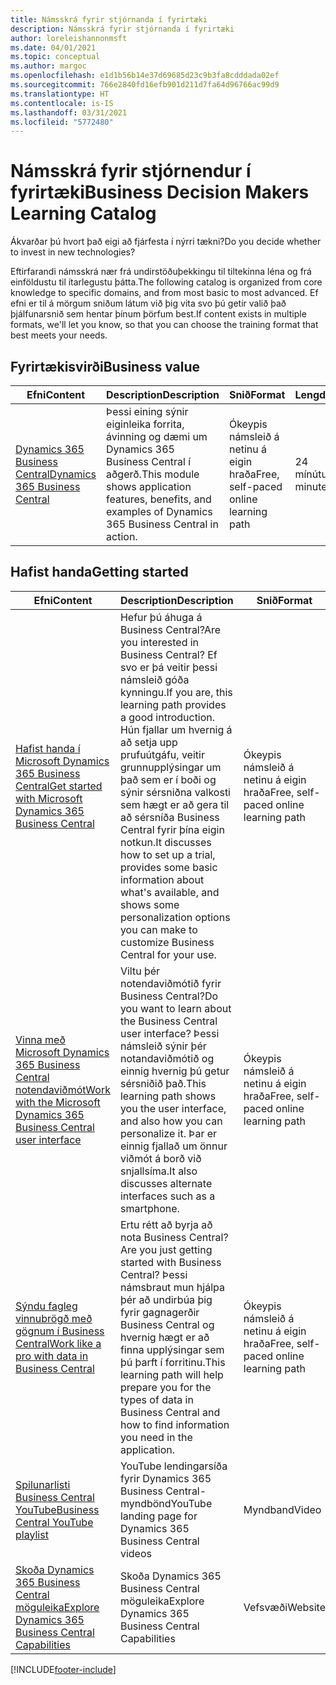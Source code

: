 ```yaml
---
title: Námsskrá fyrir stjórnanda í fyrirtæki
description: Námsskrá fyrir stjórnanda í fyrirtæki
author: loreleishannonmsft
ms.date: 04/01/2021
ms.topic: conceptual
ms.author: margoc
ms.openlocfilehash: e1d1b56b14e37d69685d23c9b3fa8cdddada02ef
ms.sourcegitcommit: 766e2840fd16efb901d211d7fa64d96766ac99d9
ms.translationtype: HT
ms.contentlocale: is-IS
ms.lasthandoff: 03/31/2021
ms.locfileid: "5772480"
---
```

# <a name="business-decision-makers-learning-catalog"></a><span data-ttu-id="598ac-103">Námsskrá fyrir stjórnendur í fyrirtæki</span><span class="sxs-lookup"><span data-stu-id="598ac-103">Business Decision Makers Learning Catalog</span></span>

<span data-ttu-id="598ac-104">Ákvarðar þú hvort það eigi að fjárfesta í nýrri tækni?</span><span class="sxs-lookup"><span data-stu-id="598ac-104">Do you decide whether to invest in new technologies?</span></span>

<span data-ttu-id="598ac-105">Eftirfarandi námsskrá nær frá undirstöðuþekkingu til tiltekinna léna og frá einföldustu til ítarlegustu þátta.</span><span class="sxs-lookup"><span data-stu-id="598ac-105">The following catalog is organized from core knowledge to specific domains, and from most basic to most advanced.</span></span> <span data-ttu-id="598ac-106">Ef efni er til á mörgum sniðum látum við þig vita svo þú getir valið það þjálfunarsnið sem hentar þínum þörfum best.</span><span class="sxs-lookup"><span data-stu-id="598ac-106">If content exists in multiple formats, we'll let you know, so that you can choose the training format that best meets your needs.</span></span>  

## <a name="business-value"></a><span data-ttu-id="598ac-107">Fyrirtækisvirði<a name="busvalue"></a></span><span class="sxs-lookup"><span data-stu-id="598ac-107">Business value<a name="busvalue"></a></span></span>

| <span data-ttu-id="598ac-108">Efni</span><span class="sxs-lookup"><span data-stu-id="598ac-108">Content</span></span>                                                                 | <span data-ttu-id="598ac-109">Description</span><span class="sxs-lookup"><span data-stu-id="598ac-109">Description</span></span>                                                                                                | <span data-ttu-id="598ac-110">Snið</span><span class="sxs-lookup"><span data-stu-id="598ac-110">Format</span></span>                                | <span data-ttu-id="598ac-111">Lengd</span><span class="sxs-lookup"><span data-stu-id="598ac-111">Length</span></span>     |
|----------------------------------------------------------------------------------------------------------------|------------------------------------------------------------------------------------------------------------|---------------------------------------|------------|
| [<span data-ttu-id="598ac-112">Dynamics 365 Business Central</span><span class="sxs-lookup"><span data-stu-id="598ac-112">Dynamics 365 Business Central</span></span>](/learn/modules/dynamics-365-business-central/) | <span data-ttu-id="598ac-113">Þessi eining sýnir eiginleika forrita, ávinning og dæmi um Dynamics 365 Business Central í aðgerð.</span><span class="sxs-lookup"><span data-stu-id="598ac-113">This module shows application features, benefits, and examples of Dynamics 365 Business Central in action.</span></span> | <span data-ttu-id="598ac-114">Ókeypis námsleið á netinu á eigin hraða</span><span class="sxs-lookup"><span data-stu-id="598ac-114">Free, self-paced online learning path</span></span> | <span data-ttu-id="598ac-115">24 mínútur</span><span class="sxs-lookup"><span data-stu-id="598ac-115">24 minutes</span></span> |

## <a name="getting-started"></a><span data-ttu-id="598ac-116">Hafist handa<a name="get-started"></a></span><span class="sxs-lookup"><span data-stu-id="598ac-116">Getting started<a name="get-started"></a></span></span>

| <span data-ttu-id="598ac-117">Efni</span><span class="sxs-lookup"><span data-stu-id="598ac-117">Content</span></span>                                                                                                                             | <span data-ttu-id="598ac-118">Description</span><span class="sxs-lookup"><span data-stu-id="598ac-118">Description</span></span>                                                                                                                                                                                                                                                                                      | <span data-ttu-id="598ac-119">Snið</span><span class="sxs-lookup"><span data-stu-id="598ac-119">Format</span></span>                                | <span data-ttu-id="598ac-120">Lengd</span><span class="sxs-lookup"><span data-stu-id="598ac-120">Length</span></span>             |
|------------------------------------------------------------------------------------------------------------------------------------------------------------------------------|--------------------------------------------------------------------------------------------------------------------------------------------------------------------------------------------------------------------------------------------------------------------------------------------------|---------------------------------------|--------------------|
| [<span data-ttu-id="598ac-121">Hafist handa í Microsoft Dynamics 365 Business Central</span><span class="sxs-lookup"><span data-stu-id="598ac-121">Get started with Microsoft Dynamics 365 Business Central</span></span>](/learn/paths/get-started-dynamics-365-business-central/)                          | <span data-ttu-id="598ac-122">Hefur þú áhuga á Business Central?</span><span class="sxs-lookup"><span data-stu-id="598ac-122">Are you interested in Business Central?</span></span> <span data-ttu-id="598ac-123">Ef svo er þá veitir þessi námsleið góða kynningu.</span><span class="sxs-lookup"><span data-stu-id="598ac-123">If you are, this learning path provides a good introduction.</span></span> <span data-ttu-id="598ac-124">Hún fjallar um hvernig á að setja upp prufuútgáfu, veitir grunnupplýsingar um það sem er í boði og sýnir sérsniðna valkosti sem hægt er að gera til að sérsníða Business Central fyrir þína eigin notkun.</span><span class="sxs-lookup"><span data-stu-id="598ac-124">It discusses how to set up a trial, provides some basic information about what's available, and shows some personalization options you can make to customize Business Central for your use.</span></span> | <span data-ttu-id="598ac-125">Ókeypis námsleið á netinu á eigin hraða</span><span class="sxs-lookup"><span data-stu-id="598ac-125">Free, self-paced online learning path</span></span> | <span data-ttu-id="598ac-126">3 klukkustundir 4 mínútur</span><span class="sxs-lookup"><span data-stu-id="598ac-126">3 hours 4 minutes</span></span>  |
| [<span data-ttu-id="598ac-127">Vinna með Microsoft Dynamics 365 Business Central notendaviðmót</span><span class="sxs-lookup"><span data-stu-id="598ac-127">Work with the Microsoft Dynamics 365 Business Central user interface</span></span>](/learn/paths/work-with-user-interface-dynamics-365-business-central/) | <span data-ttu-id="598ac-128">Viltu þér notendaviðmótið fyrir Business Central?</span><span class="sxs-lookup"><span data-stu-id="598ac-128">Do you want to learn about the Business Central user interface?</span></span> <span data-ttu-id="598ac-129">Þessi námsleið sýnir þér notandaviðmótið og einnig hvernig þú getur sérsniðið það.</span><span class="sxs-lookup"><span data-stu-id="598ac-129">This learning path shows you the user interface, and also how you can personalize it.</span></span> <span data-ttu-id="598ac-130">Þar er einnig fjallað um önnur viðmót á borð við snjallsíma.</span><span class="sxs-lookup"><span data-stu-id="598ac-130">It also discusses alternate interfaces such as a smartphone.</span></span>                                                                               | <span data-ttu-id="598ac-131">Ókeypis námsleið á netinu á eigin hraða</span><span class="sxs-lookup"><span data-stu-id="598ac-131">Free, self-paced online learning path</span></span> | <span data-ttu-id="598ac-132">2 klukkustundir 27 mínútur</span><span class="sxs-lookup"><span data-stu-id="598ac-132">2 hours 27 minutes</span></span> |
| [<span data-ttu-id="598ac-133">Sýndu fagleg vinnubrögð með gögnum í Business Central</span><span class="sxs-lookup"><span data-stu-id="598ac-133">Work like a pro with data in Business Central</span></span>](/learn/paths/work-pro-data-dynamics-365-business-central)                                    | <span data-ttu-id="598ac-134">Ertu rétt að byrja að nota Business Central?</span><span class="sxs-lookup"><span data-stu-id="598ac-134">Are you just getting started with Business Central?</span></span> <span data-ttu-id="598ac-135">Þessi námsbraut mun hjálpa þér að undirbúa þig fyrir gagnagerðir Business Central og hvernig hægt er að finna upplýsingar sem þú þarft í forritinu.</span><span class="sxs-lookup"><span data-stu-id="598ac-135">This learning path will help prepare you for the types of data in Business Central and how to find information you need in the application.</span></span>                                                                                                  | <span data-ttu-id="598ac-136">Ókeypis námsleið á netinu á eigin hraða</span><span class="sxs-lookup"><span data-stu-id="598ac-136">Free, self-paced online learning path</span></span> | <span data-ttu-id="598ac-137">2 klukkustundir 27 mínútur</span><span class="sxs-lookup"><span data-stu-id="598ac-137">2 hours 27 minutes</span></span> |
| [<span data-ttu-id="598ac-138">Spilunarlisti Business Central YouTube</span><span class="sxs-lookup"><span data-stu-id="598ac-138">Business Central YouTube playlist</span></span>](https://www.youtube.com/playlist?list=PLcakwueIHoT-wVFPKUtmxlqcG1kJ0oqq4)                                                                | <span data-ttu-id="598ac-139">YouTube lendingarsíða fyrir Dynamics 365 Business Central-myndbönd</span><span class="sxs-lookup"><span data-stu-id="598ac-139">YouTube landing page for Dynamics 365 Business Central videos</span></span>                                                                                                                                                                                                                                    | <span data-ttu-id="598ac-140">Myndband</span><span class="sxs-lookup"><span data-stu-id="598ac-140">Video</span></span>                                 |                    |
| [<span data-ttu-id="598ac-141">Skoða Dynamics 365 Business Central möguleika</span><span class="sxs-lookup"><span data-stu-id="598ac-141">Explore Dynamics 365 Business Central Capabilities</span></span>](https://dynamics.microsoft.com/business-central/capabilities/)                                                    | <span data-ttu-id="598ac-142">Skoða Dynamics 365 Business Central möguleika</span><span class="sxs-lookup"><span data-stu-id="598ac-142">Explore Dynamics 365 Business Central Capabilities</span></span>                                                                                                                                                                                                                                               | <span data-ttu-id="598ac-143">Vefsvæði</span><span class="sxs-lookup"><span data-stu-id="598ac-143">Website</span></span>                               |                    |


[!INCLUDE[footer-include](../includes/footer-banner.md)]